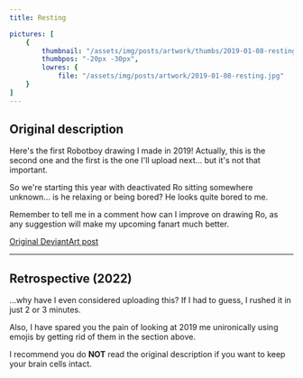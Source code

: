 ```yaml
---
title: Resting

pictures: [
	{
		thumbnail: "/assets/img/posts/artwork/thumbs/2019-01-08-resting.jpg",
		thumbpos: "-20px -30px",
		lowres: {
			file: "/assets/img/posts/artwork/2019-01-08-resting.jpg"		}
	}
]
---
```

## Original description
Here's the first Robotboy drawing I made in 2019! Actually, this is the second one and the first is the one I'll upload next... but it's not that important.

So we're starting this year with deactivated Ro sitting somewhere unknown... is he relaxing or being bored? He looks quite bored to me.

Remember to tell me in a comment how can I improve on drawing Ro, as any suggestion will make my upcoming fanart much better. 

[Original DeviantArt post](https://www.deviantart.com/phantomdoom741/art/Resting-780309490)

---

## Retrospective (2022)
...why have I even considered uploading this? If I had to guess, I rushed it in just 2 or 3 minutes.

Also, I have spared you the pain of looking at 2019 me unironically using emojis by getting rid of them in the section above.

I recommend you do **NOT** read the original description if you want to keep your brain cells intact.

